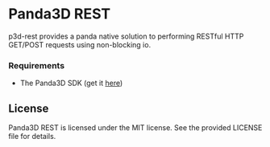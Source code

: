 Panda3D REST
============
p3d-rest provides a panda native solution to performing RESTful HTTP GET/POST requests using non-blocking io.

### Requirements

- The Panda3D SDK (get it <a href="http://www.panda3d.org/download.php?sdk">here</a>)

## License
Panda3D REST is licensed under the MIT license. See the provided LICENSE file for details.
